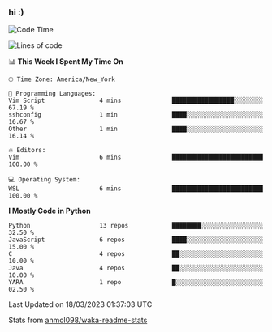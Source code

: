 ### hi :)

<!--START_SECTION:waka-->
![Code Time](http://img.shields.io/badge/Code%20Time-955%20hrs%2013%20mins-blue)

![Lines of code](https://img.shields.io/badge/From%20Hello%20World%20I%27ve%20Written-2.7%20million%20lines%20of%20code-blue)

📊 **This Week I Spent My Time On** 

```text
🕑︎ Time Zone: America/New_York

💬 Programming Languages: 
Vim Script               4 mins              █████████████████░░░░░░░░   67.19 % 
sshconfig                1 min               ████░░░░░░░░░░░░░░░░░░░░░   16.67 % 
Other                    1 min               ████░░░░░░░░░░░░░░░░░░░░░   16.14 % 

🔥 Editors: 
Vim                      6 mins              █████████████████████████   100.00 % 

💻 Operating System: 
WSL                      6 mins              █████████████████████████   100.00 % 
```

**I Mostly Code in Python** 

```text
Python                   13 repos            ████████░░░░░░░░░░░░░░░░░   32.50 % 
JavaScript               6 repos             ████░░░░░░░░░░░░░░░░░░░░░   15.00 % 
C                        4 repos             ██░░░░░░░░░░░░░░░░░░░░░░░   10.00 % 
Java                     4 repos             ██░░░░░░░░░░░░░░░░░░░░░░░   10.00 % 
YARA                     1 repo              █░░░░░░░░░░░░░░░░░░░░░░░░   02.50 % 
```




 Last Updated on 18/03/2023 01:37:03 UTC
<!--END_SECTION:waka-->

Stats from [anmol098/waka-readme-stats](https://github.com/anmol098/waka-readme-stats)